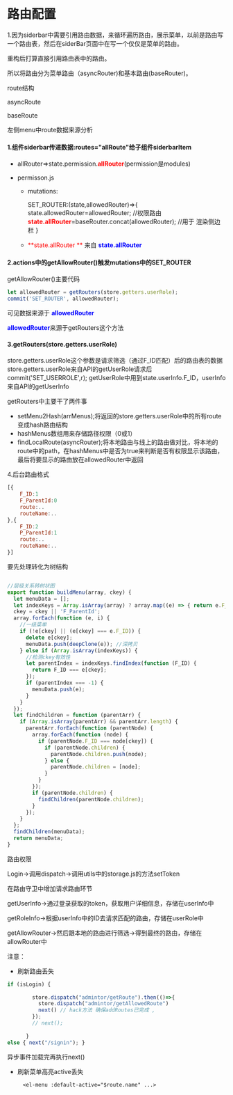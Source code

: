 # 路由配置



1.因为siderbar中需要引用路由数据，来循环遍历路由，展示菜单，以前是路由写一个路由表，然后在siderBar页面中在写一个仅仅是菜单的路由。

重构后打算直接引用路由表中的路由。

所以将路由分为菜单路由（asyncRouter)和基本路由(baseRouter)。

route结构

asyncRoute

baseRoute



左侧menu中route数据来源分析

#### 1.组件siderbar传递数据:routes="allRoute"给子组件siderbarItem

- allRouter=>state.permission.<font color="red">**allRouter**</font>(permission是modules)

- permisson.js

  - mutations:

    SET_ROUTER:(state,allowedRouter)=>{
          state.allowedRouter=allowedRouter;   //权限路由
         <font color="red"> **state.allRouter**</font>=baseRouter.concat(allowedRouter);  //用于        渲染侧边栏
    }

  - <font color="red"> **state.allRouter **</font> 来自 <font color="blue"> **state.allRouter**</font>

#### 2.actions中的getAllowRouter()触发mutations中的SET_ROUTER

getAllowRouter()主要代码

```javascript
let allowedRouter = getRouters(store.getters.userRole);
commit('SET_ROUTER', allowedRouter);
```

可见数据来源于<font color="blue"> **allowedRouter**</font>

<font color="blue"> **allowedRouter**</font>来源于getRouters这个方法

#### 3.getRouters(store.getters.userRole)

store.getters.userRole这个参数是请求筛选（通过F_ID匹配）后的路由表的数据
store.getters.userRole来自API的getUserRole请求后commit('SET_USERROLE',r);
getUserRole中用到state.userInfo.F_ID，userInfo来自API的getUserInfo

getRouters中主要干了两件事

* setMenu2Hash(arrMenus);将返回的store.getters.userRole中的所有route变成hash路由结构
* hashMenus数组用来存储路径权限（0或1）
* findLocalRoute(asyncRouter);将本地路由与线上的路由做对比，将本地的route中的path，在hashMenus中是否为true来判断是否有权限显示该路由，最后将要显示的路由放在allowedRouter中返回

4.后台路由格式

```javascript
[{
    F_ID:1
    F_ParentId:0
    route:..
    routeName:..
},{
    F_ID:2
    P_ParentId:1
    route:..
    routeName:..
}]
```

要先处理转化为树结构

```js

//层级关系转树状图
export function buildMenu(array, ckey) {
  let menuData = [];
  let indexKeys = Array.isArray(array) ? array.map((e) => { return e.F_ID }) : [];
  ckey = ckey || 'F_ParentId';
  array.forEach(function (e, i) {
    //一级菜单
    if (!e[ckey] || (e[ckey] === e.F_ID)) {
      delete e[ckey];
      menuData.push(deepClone(e)); //深拷贝
    } else if (Array.isArray(indexKeys)) {
      //检测ckey有效性
      let parentIndex = indexKeys.findIndex(function (F_ID) {
        return F_ID === e[ckey];
      });
      if (parentIndex === -1) {
        menuData.push(e);
      }
    }
  });
  let findChildren = function (parentArr) {
    if (Array.isArray(parentArr) && parentArr.length) {
      parentArr.forEach(function (parentNode) {
        array.forEach(function (node) {
          if (parentNode.F_ID === node[ckey]) {
            if (parentNode.children) {
              parentNode.children.push(node);
            } else {
              parentNode.children = [node];
            }
          }
        });
        if (parentNode.children) {
          findChildren(parentNode.children);
        }
      });
    }
  };
  findChildren(menuData);
  return menuData;
}
```

路由权限

Login->调用dispatch->调用utils中的storage.js的方法setToken

在路由守卫中增加请求路由环节

getUserInfo->通过登录获取的token，获取用户详细信息，存储在userInfo中

getRoleInfo->根据userInfo中的ID去请求匹配的路由，存储在userRole中

getAllowRouter->然后跟本地的路由进行筛选->得到最终的路由，存储在allowRouter中





注意：

* 刷新路由丢失

```javascript
if (isLogin) {
      
        store.dispatch("admintor/getRoute").then(()=>{
          store.dispatch("admintor/getAllowedRoute")
          next() // hack方法 确保addRoutes已完成 ,
        });
        // next();
        
      }
else { next("/signin"); }
```

异步事件加载完再执行next()

* 刷新菜单高亮active丢失

`     <el-menu :default-active="$route.name" ...>`





